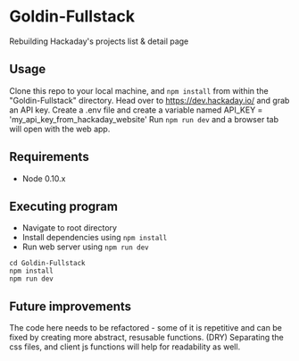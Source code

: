 # Goldin-Fullstack
Rebuilding Hackaday's projects list &amp; detail page

## Usage
Clone this repo to your local machine, and `npm install` from within the "Goldin-Fullstack" directory.
Head over to https://dev.hackaday.io/ and grab an API key. Create a .env file and create a variable named API_KEY = 'my_api_key_from_hackaday_website'
Run `npm run dev` and a browser tab will open with the web app.

## Requirements

* Node 0.10.x

## Executing program

* Navigate to root directory
* Install dependencies using `npm install`
* Run web server using `npm run dev`
```
cd Goldin-Fullstack
npm install
npm run dev
```


## Future improvements
The code here needs to be refactored - some of it is repetitive and can be fixed by creating more abstract, resusable functions. (DRY) Separating the css files, and client js functions will help for readability as well.
